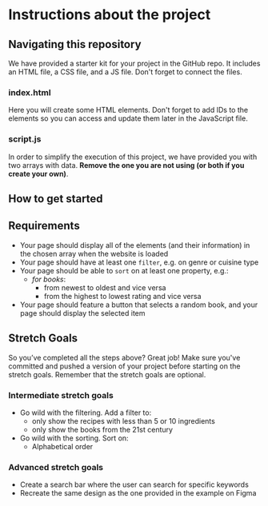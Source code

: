 # Instructions about the project

## Navigating this repository

We have provided a starter kit for your project in the GitHub repo. It includes an HTML file, a CSS file, and a JS file. Don't forget to connect the files.

### index.html

Here you will create some HTML elements. Don't forget to add IDs to the elements so you can access and update them later in the JavaScript file.

### script.js

In order to simplify the execution of this project, we have provided you with two arrays with data. **Remove the one you are not using (or both if you create your own)**.

## How to get started


## Requirements
- Your page should display all of the elements (and their information) in the chosen array when the website is loaded
- Your page should have at least one `filter`, e.g. on genre or cuisine type
- Your page should be able to `sort` on at least one property, e.g.:
  - *for books*:
    - from newest to oldest and vice versa
    - from the highest to lowest rating and vice versa
- Your page should feature a button that selects a random book, and your page should display the selected item

## Stretch Goals

So you’ve completed all the steps above? Great job! Make sure you've committed and pushed a version of your project before starting on the stretch goals. Remember that the stretch goals are optional.

### Intermediate stretch goals
- Go wild with the filtering. Add a filter to:
  - only show the recipes with less than 5 or 10 ingredients
  - only show the books from the 21st century
- Go wild with the sorting. Sort on:
  - Alphabetical order

### Advanced stretch goals
- Create a search bar where the user can search for specific keywords
- Recreate the same design as the one provided in the example on Figma
